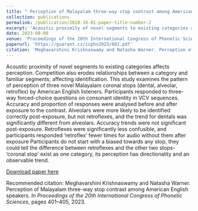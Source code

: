 ```yaml
---
title: " Perception of Malayalam three-way stop contrast among American English speakers"
collection: publications
permalink: /publication/2010-10-01-paper-title-number-2
excerpt: 'Acoustic proximity of novel segments to existing categories affects perception. Competition also erodes relationships between a category and familiar segments; affecting identification. This study examines the pattern of perception of three novel Malayalam coronal stops (dental, alveolar, retroflex) by American English listeners. Participants responded to three-way forced-choice questions on consonant identity in VCV sequences. Accuracy and proportion of responses were analysed before and after exposure to the contrast. Alveolars were more likely to be identified correctly post-exposure, but not retroflexes, and the trend for dentals was significantly different from alveolars. Accuracy trends were not significant post-exposure. Retroflexes were significantly less confusible, and participants responded ‘retroflex’ fewer times for audio without them after exposure Participants do not start with a biased towards any stop, they could tell the difference between retroflexes and the other two stops- ‘coronal stop’ exist as one category, its perception has directionality and an observable trend.'
date: 2023-08-08
venue: 'Proceedings of the 20th International Congress of Phonetic Sciences,'
paperurl: 'https://guarant.cz/icphs2023/682.pdf'
citation: 'Meghavarshini Krishnaswamy and Natasha Warner. Perception of Malayalam three-way stop contrast among American English speakers. <i>In Proceedings of the 20th International Congress of Phonetic Sciences</i>, pages 401–405, 2023.'
---
```

Acoustic proximity of novel segments to existing categories affects perception. Competition also erodes relationships between a category and familiar segments; affecting identification. This study examines the pattern of perception of three novel Malayalam coronal stops (dental, alveolar, retroflex) by American English listeners. Participants responded to three-way forced-choice questions on consonant identity in VCV sequences. Accuracy and proportion of responses were analysed before and after exposure to the contrast. Alveolars were more likely to be identified correctly post-exposure, but not retroflexes, and the trend for dentals was significantly different from alveolars. Accuracy trends were not significant post-exposure. Retroflexes were significantly less confusible, and participants responded ‘retroflex’ fewer times for audio without them after exposure Participants do not start with a biased towards any stop, they could tell the difference between retroflexes and the other two stops- ‘coronal stop’ exist as one category, its perception has directionality and an observable trend.

[Download paper here](https://guarant.cz/icphs2023/682.pdf)

Recommended citation: Meghavarshini Krishnaswamy and Natasha Warner. Perception of Malayalam three-way stop contrast among American English speakers. <i>In Proceedings of the 20th International Congress of Phonetic Sciences</i>, pages 401–405, 2023.